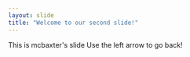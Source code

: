 ```yaml
---
layout: slide
title: "Welcome to our second slide!"
---
```

This is mcbaxter's slide
Use the left arrow to go back!
